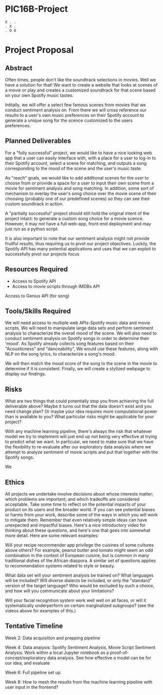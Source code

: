 # PIC16B-Project
```
X . .
. X .
. O O
```

# Project Proposal

## Abstract

Often times, people don't like the soundtrack selections in movies. Well we have a solution for that! We want to create a website that looks at scenes of a movie or play and creates a customized soundtrack for that scene based on your own Spotify music tastes.

Intitally, we will offer a select few famous scenes from movies that we conduct sentiment analysis on. From there we will cross reference our results to a user's own music preferences on their Spotify account to generate a unique song for the scence customized to the users preferences. 

## Planned Deliverables

For a "fully successful" project, we would like to have a nice looking web app that a user can easily interface with, with a place for a user to log-in to their Spotify account, select a scene for matching, and outputs a song corresponding to the mood of the scene and the user's music taste. 

As "reach" goals, we would like to add additional scenes for the user to choose from or provide a space for a user to input their own scene from a movie for sentiment analysis and song matching. In addition, some sort of mechanism to overlay the user's song choice over the movie scene of their choosing (probably one of our predefined scenes) so they can see their custom soundtrack in action.

A "partially successful" project should still hold the original intent of the project intact: to generate a custom song choice for a movie scence. However, it may not have a full web-app, front-end deployment and may just run as a python script.

It is also important to note that our sentiment analysis might not provide fruitful results, thus requiring us to pivot our project objectives. Luckily, the Spotify API has many potential applications and uses that we can exploit to successfully pivot our projects focus

## Resources Required

- Access to Spotify API
- Access to movie scripts through IMDBs API

Access to Genius API (for song)

## Tools/Skills Required

We will need access to multiple web APIs-Spotify music data and movie scripts. We will need to manipulate large data sets and perform sentiment analysis to characterize the overall mood of the scene. We will also need to conduct sentiment analysis on Spotify songs in order to determine their 'mood'. As Spotify already collects song features based on their "Acousticness" and "danceability", We would use these features, along with NLP on the song lyrics, to characterize a song's mood.

We will then match the mood score of the song to the scene in the movie to determine if it is consistent. Finally, we will create a stylized webpage to display our findings.

## Risks

What are two things that could potentially stop you from achieving the full deliverable above? Maybe it turns out that the data doesn't exist and you need change plan? Or maybe your idea requires more computational power than is available to you? What particular risks might be applicable for your project?

With any machine learning pipeline, there's always the risk that whatever model we try to implement will just end up not being very effective at trying to predict what we want. In particular, we need to make sure that we have the flexibility to re-evaluate after our exploratory data analysis where we attempt to analyze sentiment of movie scripts and put that together with the Spotify songs.

We 

## Ethics

All projects we undertake involve decisions about whose interests matter; which problems are important; and which tradeoffs are considered acceptable. Take some time to reflect on the potential impacts of your product on its users and the broader world. If you can see potential biases or harms from your work, describe some of the ways in which you will work to mitigate them. Remember that even relatively simple ideas can have unexpected and impactful biases. Here's a nice introductory video for thinking about these questions, and here's one that goes into somewhat more detail. Here are some relevant examples:

Will your recipe recommender app privilege the cuisines of some cultures above others? For example, peanut butter and tomato might seem an odd combination in the context of European cuisine, but is common in many traditional dishes of the African diaspora. A similar set of questions applies to recommendation systems related to style or beauty.

What data set will your sentiment analysis be trained on? What languages will be included? Will diverse dialects be included, or only the "standard" version of the target language? Who would be excluded by such a choice, and how will you communicate about your limitations?

Will your facial recognition system work well well on all faces, or will it systematically underperform on certain marginalized subgroups? (see the videos above for examples of this.)

## Tentative Timeline

Week 2: Data acquisition and prepping pipeline

Week 4: Data analysis: Spotify Sentiment Analysis, Movie Script Sentiment Analysis. Work within a local Jupyter notebook as a proof-of-concept/exploratory data analysis. See how effective a model can be for our idea, and evaluate 

Week 6: Full pipeline set up

Week 8: How to mesh the results from the machine learning pipeline with user input in the frontend?